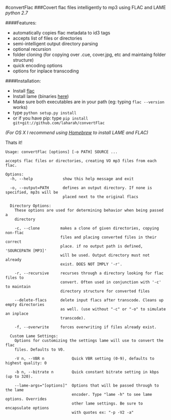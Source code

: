 #convertFlac
###Covert flac files intelligently to mp3 using FLAC and LAME
*python 2.7*

####Features:
*   automatically copies flac metadata to id3 tags
*   accepts list of files or directories
*   semi-intelligent output directory parsing
*   optional recursion
*   folder cloning (for copying over .cue, cover.jpg, etc and maintaing folder structure)
*   quick encoding options
*   options for inplace transcoding

####Installation:
*   Install [flac](https://xiph.org/flac/download.html)
*   Install lame (binaries [here](http://lame.sourceforge.net/links.php#Binaries))
*   Make sure both executables are in your path (eg: typing `flac --version` works)
*   type `python setup.py install` 
*   or if you have pip: type `pip install git+git://github.com/laharah/convertFlac`

*(For OS X I recommend using [Homebrew](http://brew.sh) to install LAME and FLAC)*

Thats it!


    Usage: convertFlac [options] [-o PATH] SOURCE ...
    
    accepts flac files or directories, creating VO mp3 files from each flac.
    
    Options:
      -h, --help             show this help message and exit
    
      -o, --output=PATH      defines an output directory. If none is specified, mp3s will be
                             placed next to the original flacs
    
      Directory Options:
        These options are used for determining behavior when being passed a
        directory
    
        -c, --clone         makes a clone of given directories, copying non-flac
                            files and placing converted files in their correct
                            place. if no output path is defined, 'SOURCEPATH [MP3]'
                            will be used. Output directory must not already
                            exist. DOES NOT IMPLY '-r'.
    
        -r, --recursive     recurses through a directory looking for flac files to
                            convert. Often used in conjunction with '-c' to maintain
                            directory structure for converted files
    
        --delete-flacs      delete input flacs after transcode. Cleans up empty directories
                            as well. (use without "-c" or "-o" to simulate an inplace
                            transcode).
    
        -f, --overwrite     forces overwriting if files already exist.
    
      Custom Lame Settings:
        Options for customizing the settings lame will use to convert the flac
        files. Defaults to V0.
    
        -V n, --VBR n            Quick VBR setting (0-9), defaults to highest quality: 0
    
        -b n, --bitrate n        Quick constant bitrate setting in kbps (up to 320).
    
        --lame-args="[options]"  Options that will be passed through to the lame
                                 encoder. Type "lame -h" to see lame options. Overrides
                                 other lame settings. Be sure to encapsulate options
                                 with quotes ex: "-p -V2 -a"

